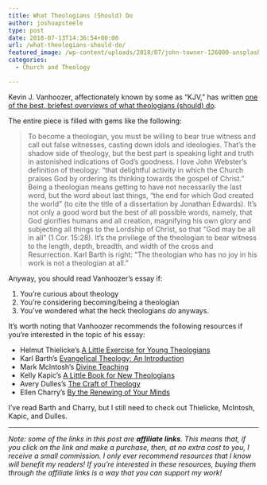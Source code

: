 ```yaml
---
title: What Theologians (Should) Do
author: joshuapsteele
type: post
date: 2018-07-13T14:36:54+00:00
url: /what-theologians-should-do/
featured_image: /wp-content/uploads/2018/07/john-towner-126000-unsplash.jpg
categories:
  - Church and Theology

---
```

Kevin J. Vanhoozer, affectionately known by some as &#8220;KJV,&#8221; has written [one of the best, briefest overviews of what theologians (should) do][1].

The entire piece is filled with gems like the following:

> To become a theologian, you must be willing to bear true witness and call out false witnesses, casting down idols and ideologies. That’s the shadow side of theology, but the best part is speaking light and truth in astonished indications of God’s goodness. I love John Webster’s definition of theology: “that delightful activity in which the Church praises God by ordering its thinking towards the gospel of Christ.” Being a theologian means getting to have not necessarily the last word, but the word about last things, “the end for which God created the world” (to cite the title of a dissertation by Jonathan Edwards). It’s not only a good word but the best of all possible words, namely, that God glorifies humans and all creation, magnifying his own glory and subjecting all things to the Lordship of Christ, so that “God may be all in all” (1 Cor. 15:28). It’s the privilege of the theologian to bear witness to the length, depth, breadth, and width of the cross and Resurrection. Karl Barth is right: “The theologian who has no joy in his work is not a theologian at all.” 

Anyway, you should read Vanhoozer&#8217;s essay if:

  1. You&#8217;re curious about theology
  2. You&#8217;re considering becoming/being a theologian
  3. You&#8217;ve wondered what the heck theologians _do_ anyways.

It&#8217;s worth noting that Vanhoozer recommends the following resources if you&#8217;re interested in the topic of his essay:

  * Helmut Thielicke&#8217;s [A Little Exercise for Young Theologians][2]
  * Karl Barth’s [Evangelical Theology: An Introduction][3]
  * Mark McIntosh’s [Divine Teaching][4]
  * Kelly Kapic’s [A Little Book for New Theologians][5]
  * Avery Dulles’s [The Craft of Theology][6]
  * Ellen Charry’s [By the Renewing of Your Minds][7]

I&#8217;ve read Barth and Charry, but I still need to check out Thielicke, McIntosh, Kapic, and Dulles.

* * *

_Note: some of the links in this post are **affiliate links**. This means that, if you click on the link and make a purchase, then, at no extra cost to you, I receive a small commission. I only ever recommend resources that I know will benefit my readers! If you’re interested in these resources, buying them through the affiliate links is a way that you can support my work!_

 [1]: https://www.firstthings.com/article/2018/08/letter-to-an-aspiring-theologian
 [2]: https://amzn.to/2uhhYUu
 [3]: https://amzn.to/2mdQaMv
 [4]: https://amzn.to/2NRN1ia
 [5]: https://amzn.to/2mcUvQ5
 [6]: https://amzn.to/2LiUEMA
 [7]: https://amzn.to/2KUsk7r
